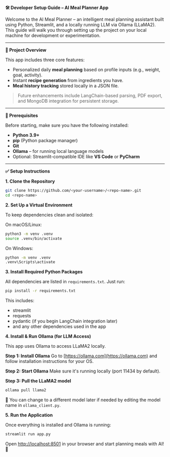 **🛠️ Developer Setup Guide – AI Meal Planner App**

Welcome to the AI Meal Planner – an intelligent meal planning assistant built using Python, Streamlit, and a locally running LLM via Ollama (LLaMA2). This guide will walk you through setting up the project on your local machine for development or experimentation.

---

**📁 Project Overview**

This app includes three core features:

* Personalized daily **meal planning** based on profile inputs (e.g., weight, goal, activity).
* Instant **recipe generation** from ingredients you have.
* **Meal history tracking** stored locally in a JSON file.

> Future enhancements include LangChain-based parsing, PDF export, and MongoDB integration for persistent storage.

---

**🧩 Prerequisites**

Before starting, make sure you have the following installed:

* **Python 3.9+**
* **pip** (Python package manager)
* **Git**
* **Ollama** – for running local language models
* Optional: Streamlit-compatible IDE like **VS Code** or **PyCharm**

---

**✅ Setup Instructions**

**1. Clone the Repository**

```bash
git clone https://github.com/<your-username>/<repo-name>.git
cd <repo-name>
```

**2. Set Up a Virtual Environment**

To keep dependencies clean and isolated:

On macOS/Linux:

```bash
python3 -m venv .venv
source .venv/bin/activate
```

On Windows:

```bash
python -m venv .venv
.venv\Scripts\activate
```

**3. Install Required Python Packages**

All dependencies are listed in `requirements.txt`. Just run:

```bash
pip install -r requirements.txt
```

This includes:

* streamlit
* requests
* pydantic (if you begin LangChain integration later)
* and any other dependencies used in the app

**4. Install & Run Ollama (for LLM Access)**

This app uses Ollama to access LLaMA2 locally.

**Step 1: Install Ollama**
Go to [https://ollama.com](https://ollama.com) and follow installation instructions for your OS.

**Step 2: Start Ollama**
Make sure it's running locally (port 11434 by default).

**Step 3: Pull the LLaMA2 model**

```bash
ollama pull llama2
```

🔁 You can change to a different model later if needed by editing the model name in `ollama_client.py`.

**5. Run the Application**

Once everything is installed and Ollama is running:

```bash
streamlit run app.py
```

Open [http://localhost:8501](http://localhost:8501) in your browser and start planning meals with AI! 🚀
